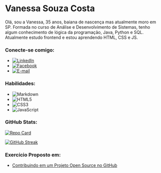 # Vanessa Souza Costa

Olá, sou a Vanessa, 35 anos, baiana de nascença mas atualmente moro em SP.
Formada no curso de Análise e Desenvolvimento de Sistemas, tenho algum conhecimento de lógica da programação, Java, Python e SQL.
Atualmente estudo frontend e estou aprendendo HTML, CSS e JS.

###  Conecte-se comigo:
- [![LinkedIn](https://img.shields.io/badge/LinkedIn-000?style=for-the-badge&logo=linkedin&logoColor=0E76A8)](https://www.linkedin.com/in/vanessasouzacosta/)
- [![Facebook](https://img.shields.io/badge/Facebook-000?style=for-the-badge&logo=facebook)](https://www.facebook.com/vany.souza.costa/)
- [![E-mail](https://img.shields.io/badge/-Email-000?style=for-the-badge&logo=microsoft-outlook&logoColor=007BFF)](mailto:vannysouza@live.com)

### Habilidades:
- ![Markdown](https://img.shields.io/badge/Markdown-000?style=for-the-badge&logo=markdown)
- ![HTML5](https://img.shields.io/badge/HTML5-000?style=for-the-badge&logo=html5)
- ![CSS3](https://img.shields.io/badge/CSS3-000?style=for-the-badge&logo=css3&logoColor=264CE4)
- ![JavaScript](https://img.shields.io/badge/JavaScript-000?style=for-the-badge&logo=javascript)

### GitHub Stats:
[![Repo Card](https://github-readme-stats.vercel.app/api/pin/?username=VanessaSouzaCosta&repo=DIOCursoGit&bg_color=000&border_color=30A3DC&show_icons=true&icon_color=30A3DC&title_color=E94D5F&text_color=FFF)](https://github.com/VanessaSouzaCosta/DIOCursoGit)

[![GitHub Streak](https://streak-stats.demolab.com/?user=VanessaSouzaCosta&theme=bear&background=000&border=30A3DC&dates=FFF)](https://git.io/streak-stats)

### Exercício Proposto em:
- [Contribuindo em um Projeto Open Source no GitHub](https://github.com/digitalinnovationone/dio-lab-open-source)
